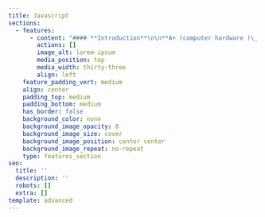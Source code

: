```yaml
---
title: Javascript
sections:
  - features:
      - content: "#### **Introduction**\n\n**A+ (computer hardware )\_ - Duration :10h**\n\n**Introduction\nabout Computer** : (Introduction of System\noverview, Introduction to Processors, Memory Interfacing, Interfacing I/O\nDevices, Interfacing Data Converters, Display Interface, Serial I/O, and Data\nCommunication, Higher level Processors)\r\n\n**Introduction\nto PC Architecture :** ( Study of PC-AT/ATX\nThe system, Pentium, Core, Core 2 Cord, Core 2 Duo, I3, I5, I7 Processor Basics of\nProcessor and CPU Block Diagram of Computer and Computer Generation\nMotherboards, Chipset and Controllers, BIOS and the Boot Process, Computer\nMemory)\r\n\n\n\n\n**InternalComponents IDE and SATA Devices**:( Hard\nDisk Drive and CD/DVDs Drives, SCSI Devices, Floppy Disk, Zip Drive, Backup\nDrive, Expansion Cards- LAN Card, IDE Card, VGA and SVGA Cards, Sound Card,\nInterface Cards, I/O cards, Video Cards, USB Card, Fire-Wire Cards, Internal\nPorts, Cables, and Connector Types.)\r\n\n\n\n\n\n**N+(computerNetworking) –Duration :10h**\r\n\n\n**Overview of Networking:** ( Introduction to\nnetworks and networking, LAN, VLAN, CAN, MAN, WAN, Internet, and Intranet, etc.\nUses and benefits of Network, Server-client based network, peer-to-peer\nnetworks.)\r\n\n**Network Hardware and Components** :(Concept of Server,\nclient, node, segment, backbone, host, etc. Analog and Digital transmission,\nNetwork Interface Card, Crimping tools and Color standards for Straight\ncrimping and Cross crimping Functions of NIC, Repeaters, Hub, Switches,\nRouters, Bridges, Router, etc.)\n\n\n\n**Transmission Media and Topologies Media types:** (STP cable, UTP cable,\nCoaxial cable, Fiber cable, Baseband, and Broadband transmission, Cables and\nConnectors, Physical and logical topologies, Bus, Star, Ring, and Mesh\ntopologies)\r\n\n**Protocols and TCP/IP and Sub-netting** :( HTTP, FTP, and other\nDifferent types of protocols, OSI Model, Media Access Method, DNS services,\nDHCP services, Introduction about TCP/IP and Sub-nettings, configuring IP\naddress and sub nettings)\n\n\r\n\n\n\n\n**MCSA (Microsoft Certified Solutions Associate)**\r**Duration**\n\n\n\n **Installing and Configuring Windows :**\r\n\nvInstall servers\r\n\nvConfigure servers\r\n\nvConfigure local storage\r\n\nvConfigure server roles and features\r\n\nvCreate and configure virtual networks\r\n\nvDeploy and configure Dynamic Host Configuration Protocol\n(DHCP) service\r\n\nvDeploy and configure DNS service\r\n\nvInstall domain controllers\r\n\nvCreate and manage Active Directory users and computers\r\n\nvCreate and manage Active Directory groups and\norganizational units (OUs)\r\n\nCreate and manage Group Policy\n\n**Linux server administrator - Duration :15 H\r**\n\n**Designing and configuring a Linux server :\r**\n\nvThe roles of an administrator\r\n\nvOpen–source licensing\r\n\nvAcquiring your Linux distribution\r\n\nvStructuring the file system\r\n\nvSelecting software packages\r\n\nvThe /etc configuration hierarchy\r\n\nvBasic Commands\r\n\nvUser & Group management\n\n\r\n\n\n**CEH Certification Syllabus\_ -Duration :50 H**\r\n\nvIntroduction to Ethical Hacking\r\n\nvFoot printing and Reconnaissance\r\n\nvSystem Hacking\r\n\nvMalware Threats\r\n\nvScanning Networks\r\n\nvEnumeration\r\n\nvDenial of Service\r\n\nvSession Hijacking\r\n\nvSniffing\r\n\nvSocial Engineering\n\nvHacking Web servers\r\n\nvHacking Web Applications\r\n\nvHacking Mobile Platforms\r\n\nvEvading IDS, Firewalls, and Honeypots\r\n\nvSQL Injection\r\n\nvHacking Wireless Networks\r\n\nvCloud Computing\r\n\nvCryptography\r\n\n\n\n\n\n\n\n\r\n\n\n\n\n\n\n\n\n\n\n\n\n\n\n\n\n\n\n\n\n\n\r\n\n\n\n\n\n\n\n\n\n\n\r"
        actions: []
        image_alt: lorem-ipsum
        media_position: top
        media_width: thirty-three
        align: left
    feature_padding_vert: medium
    align: center
    padding_top: medium
    padding_bottom: medium
    has_border: false
    background_color: none
    background_image_opacity: 0
    background_image_size: cover
    background_image_position: center center
    background_image_repeat: no-repeat
    type: features_section
seo:
  title: ''
  description: ''
  robots: []
  extra: []
template: advanced
---
```

